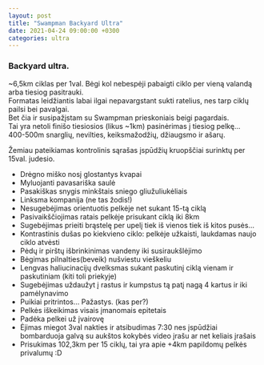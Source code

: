 ```yaml
---
layout: post
title: "Swampman Backyard Ultra"
date: 2021-04-24 09:00:00 +0300
categories: ultra
---
```


### Backyard ultra.
~6,5km ciklas per 1val. Bėgi kol nebespėji pabaigti ciklo per vieną valandą arba tiesiog pasitrauki.<br>
Formatas leidžiantis labai ilgai nepavargstant sukti ratelius, nes tarp ciklų pailsi bei pavalgai.<br>
Bet čia ir susipažįstam su Swampman prieskoniais beigi pagardais.<br>
Tai yra netoli finišo tiesiosios (likus ~1km) pasinėrimas į tiesiog pelkę…<br>
400-500m snarglių, nevilties, keiksmažodžių, džiaugsmo ir ašarų.<br>

Žemiau pateikiamas kontrolinis sąrašas įspūdžių kruopščiai surinktų per 15val. judesio.

* Drėgno miško nosį glostantys kvapai
* Myluojanti pavasariška saulė
* Pasakiškas snygis minkštais sniego gliužuliukėliais
* Linksma kompanija (ne tas žodis!)
* Nesugebėjimas orientuotis pelkėje net sukant 15-tą ciklą
* Pasivaikščiojimas ratais pelkėje prisukant ciklą iki 8km
* Sugebėjimas prieiti brąstelę per upelį tiek iš vienos tiek iš kitos pusės…
* Kontrastinis dušas po kiekvieno ciklo: pelkėje užkaisti, laukdamas naujo ciklo atvėsti
* Pėdų ir pirštų išbrinkinimas vandeny iki susiraukšlėjimo
* Bėgimas pilnalties(beveik) nušviestu vieškeliu
* Lengvas haliucinacijų dvelksmas sukant paskutinį ciklą vienam ir paskutiniam (kiti toli priekyje)
* Sugebėjimas uždaužyt į rastus ir kumpstus tą patį nagą 4 kartus ir iki pamėlynavimo
* Puikiai pritrintos… Pažastys. (kas per?)
* Pelkės iškeikimas visais įmanomais epitetais
* Padėka pelkei už įvairovę
* Ėjimas miegot 3val nakties ir atsibudimas 7:30 nes įspūdžiai bombarduoja galvą su aukštos kokybės video įrašu ar net keliais įrašais
* Prisukimas 102,3km per 15 ciklų, tai yra apie +4km papildomų pelkės privalumų :D
